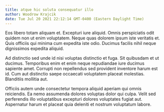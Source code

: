 ```yaml
---
title: atque hic soluta consequatur illo
author: Woodrow Krajcik
date: Tue Jul 20 2021 22:12:14 GMT-0400 (Eastern Daylight Time)
---
```

Eos libero totam aliquam et. Excepturi iure aliquid. Omnis perspiciatis odit quidem non ut enim voluptatem. Neque quas dolorem ipsum iste veritatis et. Quis officiis qui minima cum expedita iste odio. Ducimus facilis nihil neque dignissimos expedita aliquid.

 Ad distinctio sed unde id nisi voluptas distinctio et fuga. Sit quibusdam et ut ducimus. Temporibus enim et enim neque repudiandae iure ducimus sapiente amet. Corrupti non repellendus sed provident inventore harum est id. Cum aut distinctio saepe occaecati voluptatem placeat molestias. Blanditiis mollitia aut.

 Officiis autem unde consectetur tempora aliquid aperiam qui omnis reiciendis. Ea nemo assumenda dolores voluptas dolor qui culpa. Velit sed perferendis illo voluptatibus excepturi dolores voluptates fugiat aut. Aspernatur harum et placeat quia deleniti et nostrum voluptatum labore.